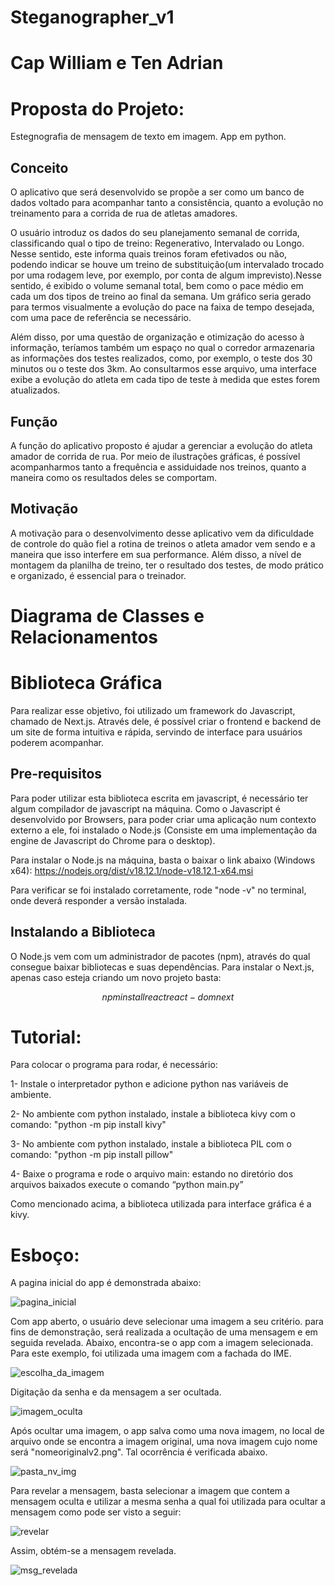 # Steganographer_v1
# Cap William e Ten Adrian

# Proposta do Projeto:

Estegnografia de mensagem de texto em imagem. App em python.

## Conceito 

O aplicativo que será desenvolvido se propõe a ser como um banco de dados voltado para acompanhar tanto a consistência, quanto a evolução no treinamento para a corrida de rua de atletas amadores. 
	
O usuário introduz os dados do seu planejamento semanal de corrida, classificando qual o tipo de treino: Regenerativo, Intervalado ou Longo. Nesse sentido, este informa quais treinos foram efetivados ou não, podendo indicar se houve um treino de substituição(um  intervalado trocado por uma rodagem leve, por exemplo, por conta de algum imprevisto).Nesse sentido, é exibido o volume semanal total, bem como o pace médio em cada um dos tipos de treino ao final da semana. Um gráfico seria gerado para termos visualmente a evolução do pace na faixa de tempo desejada, com uma pace de referência se necessário. 

Além disso, por uma questão de organização e otimização do acesso à informação, teríamos também um espaço no qual o corredor armazenaria as informações dos testes realizados, como, por exemplo, o teste dos 30 minutos ou o teste dos 3km. Ao consultarmos esse arquivo, uma interface exibe a evolução do atleta em cada tipo de teste à medida que estes forem atualizados. 

## Função 

A função do aplicativo proposto é ajudar a gerenciar a evolução do atleta amador de corrida de rua. Por meio de ilustrações gráficas, é possível acompanharmos tanto a frequência e assiduidade nos treinos, quanto a maneira como os resultados deles se comportam. 

## Motivação

A motivação para o desenvolvimento desse aplicativo vem da dificuldade de controle do quão fiel a rotina de treinos o atleta amador vem sendo e a maneira que isso interfere em sua performance. Além disso, a nível de montagem da planilha de treino, ter o resultado dos testes, de modo prático e organizado, é essencial para o treinador.
# Diagrama de Classes e Relacionamentos

# Biblioteca Gráfica
Para realizar esse objetivo, foi utilizado um framework do Javascript, chamado de Next.js. Através dele, é possível criar o frontend e backend de um site de forma intuitiva e rápida, servindo de interface para usuários poderem acompanhar. 

## Pre-requisitos
Para poder utilizar esta biblioteca escrita em javascript, é necessário ter algum compilador de javascript na máquina. Como o Javascript é desenvolvido por Browsers, para poder criar uma aplicação num contexto externo a ele, foi instalado o Node.js (Consiste em uma implementação da engine de Javascript do Chrome para o desktop).

Para instalar o Node.js na máquina, basta o baixar o link abaixo (Windows x64):
https://nodejs.org/dist/v18.12.1/node-v18.12.1-x64.msi

Para verificar se foi instalado corretamente, rode "node -v" no terminal, onde deverá responder a versão instalada.

## Instalando a Biblioteca
O Node.js vem com um administrador de pacotes (npm), através do qual consegue baixar bibliotecas e suas dependências.
Para instalar o Next.js, apenas caso esteja criando um novo projeto basta:

$$npm install react react-dom next$$

# Tutorial:
 Para colocar o programa para rodar, é necessário:
 
  1- Instale o interpretador python e adicione python nas variáveis de ambiente. 

  2- No ambiente com python instalado, instale a biblioteca kivy com o comando:  "python -m pip install kivy"
    
  3- No ambiente com python instalado, instale a biblioteca PIL com o comando: "python -m pip install pillow"

  4- Baixe o programa e rode o arquivo main: estando no diretório dos arquivos baixados execute o comando “python main.py”
  
Como mencionado acima, a biblioteca utilizada para interface gráfica é a kivy.

# Esboço:

A pagina inicial do app é demonstrada abaixo:

![pagina_inicial](https://user-images.githubusercontent.com/115323969/200091292-603558ae-2952-4572-9d5a-2d30426ad7c7.png)



Com app aberto, o usuário deve selecionar uma imagem a seu critério. para fins de demonstração, será realizada a ocultação 
de uma mensagem e em seguida revelada. Abaixo, encontra-se o app com a imagem selecionada. Para este exemplo, foi utilizada 
uma imagem com a fachada do IME.

![escolha_da_imagem](https://user-images.githubusercontent.com/115323969/200091373-e0dc0282-97dd-445b-bbdf-2dad67abe798.png)


Digitação da senha e da mensagem a ser ocultada.

![imagem_oculta](https://user-images.githubusercontent.com/115323969/200091384-06780001-bc56-45c4-95f5-423c9a77722b.png)


Após ocultar uma imagem, o app salva como uma nova imagem, no local de arquivo onde se encontra a imagem original,
uma nova imagem cujo nome será "nomeoriginalv2.png". Tal ocorrência é verificada abaixo.

![pasta_nv_img](https://user-images.githubusercontent.com/115323969/200091391-837662d2-1443-43c7-a4b7-76b7525fc412.png)


Para revelar a mensagem, basta selecionar a imagem que contem a mensagem oculta e utilizar a mesma senha a qual 
foi utilizada para ocultar a mensagem como pode ser visto a seguir:

![revelar](https://user-images.githubusercontent.com/115323969/200091400-84aa189d-e53a-4a0a-90d5-054a791581c7.png)

Assim, obtém-se a mensagem revelada.

![msg_revelada](https://user-images.githubusercontent.com/115323969/200091409-8534c78f-dd63-48cd-97b7-efe861718562.png)

